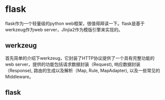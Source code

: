 # flask
flask作为一个轻量级的python web框架，很值得拜读一下。flask是基于werkzeug作为web server，JInjia2作为模版引擎来实现的。
## werkzeug
首先简单的介绍下werkzeug，它封装了HTTP协议提供了一个具有完整功能的web server，提供的功能包括请求数据封装（Request), 响应数据封装（Response), 路由的生成以及解析（Map, Rule, MapAdapter), 以及一些常见的Middleware。
## flask
<!--stackedit_data:
eyJoaXN0b3J5IjpbLTEwNzI3ODYxMDUsMTc0MDA3NjQ1NywtMT
UwNDc2NzYxNl19
-->